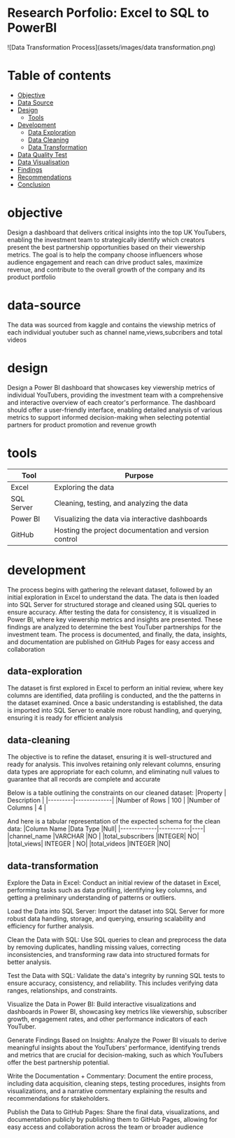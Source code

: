 # Research Porfolio: Excel to SQL to PowerBI

![Data Transformation Process](assets/images/data transformation.png)

# Table of contents

- [Objective](#objective)
- [Data Source](#data-source)
- [Design](#design)
  - [Tools](#tools)
- [Development](#development)
  - [Data Exploration](#data-exploration)
  - [Data Cleaning](#data-cleaning)
  - [Data Transformation](#data-transformation)
- [Data Quality Test](#data-quality-test)
- [Data Visualisation](#data-visualisation)
- [Findings](#findings)
- [Recommendations](#recommendations)
- [Conclusion](#conclusion) 



# objective

Design a dashboard that delivers critical insights into the top UK YouTubers, enabling the investment team to strategically identify which creators present the best partnership opportunities based on their viewership metrics. The goal is to help the company choose influencers whose audience engagement and reach can drive product sales, maximize revenue, and contribute to the overall growth of the company and its product portfolio


# data-source

The data was sourced from kaggle and contains the viewship metrics of each individual youtuber such as channel name,views,subcribers and total videos

# design

Design a Power BI dashboard that showcases key viewership metrics of individual YouTubers, providing the investment team with a comprehensive and interactive overview of each creator's performance. The dashboard should offer a user-friendly interface, enabling detailed analysis of various metrics to support informed decision-making when selecting potential partners for product promotion and revenue growth

# tools

|Tool 	|Purpose|
|-------|-------|
|Excel 	|Exploring the data|
|SQL Server 	|Cleaning, testing, and analyzing the data|
|Power BI 	|Visualizing the data via interactive dashboards|
|GitHub 	|Hosting the project documentation and version control|

# development
The process begins with gathering the relevant dataset, followed by an initial exploration in Excel to understand the data. The data is then loaded into SQL Server for structured storage and cleaned using SQL queries to ensure accuracy. After testing the data for consistency, it is visualized in Power BI, where key viewership metrics and insights are presented. These findings are analyzed to determine the best YouTuber partnerships for the investment team. The process is documented, and finally, the data, insights, and documentation are published on GitHub Pages for easy access and collaboration


## data-exploration

The dataset is first explored in Excel to perform an initial review, where key columns are identified, data profiling is conducted, and the the patterns in the dataset examined. Once a basic understanding is established, the data is imported into SQL Server to enable more robust handling, and querying, ensuring it is ready for  efficient analysis

## data-cleaning
The objective is to refine the dataset, ensuring it is well-structured and ready for analysis. This involves retaining only relevant columns, ensuring data types are appropriate for each column, and eliminating null values to guarantee that all records are complete and accurate

Below is a table outlining the constraints on our cleaned dataset:
|Property |	Description |
|---------|-------------|
|Number of Rows | 	100 |
|Number of Columns |	4 |

And here is a tabular representation of the expected schema for the clean data:
|Column Name 	|Data Type 	|Null|
|-------------|-----------|----|
|channel_name 	|VARCHAR 	|NO |
|total_subscribers 	|INTEGER| 	NO|
|total_views| 	INTEGER |	NO|
|total_videos 	|INTEGER 	|NO|


## data-transformation




Explore the Data in Excel: Conduct an initial review of the dataset in Excel, performing tasks such as data profiling, identifying key columns, and getting a preliminary understanding of patterns or outliers.

Load the Data into SQL Server: Import the dataset into SQL Server for more robust data handling, storage, and querying, ensuring scalability and efficiency for further analysis.

Clean the Data with SQL: Use SQL queries to clean and preprocess the data by removing duplicates, handling missing values, correcting inconsistencies, and transforming raw data into structured formats for better analysis.

Test the Data with SQL: Validate the data's integrity by running SQL tests to ensure accuracy, consistency, and reliability. This includes verifying data ranges, relationships, and constraints.

Visualize the Data in Power BI: Build interactive visualizations and dashboards in Power BI, showcasing key metrics like viewership, subscriber growth, engagement rates, and other performance indicators of each YouTuber.

Generate Findings Based on Insights: Analyze the Power BI visuals to derive meaningful insights about the YouTubers' performance, identifying trends and metrics that are crucial for decision-making, such as which YouTubers offer the best partnership potential.

Write the Documentation + Commentary: Document the entire process, including data acquisition, cleaning steps, testing procedures, insights from visualizations, and a narrative commentary explaining the results and recommendations for stakeholders.

Publish the Data to GitHub Pages: Share the final data, visualizations, and documentation publicly by publishing them to GitHub Pages, allowing for easy access and collaboration across the team or broader audience


























